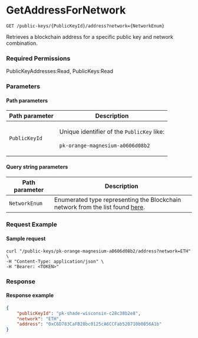 # GetAddressForNetwork

`GET /public-keys/{PublicKeyId}/address?network={NetworkEnum}`

Retrieves a blockchain address for a specific public key and network combination.&#x20;

### Required Permissions

PublicKeyAddresses:Read, PublicKeys:Read

### Parameters <a href="#parameters.1" id="parameters.1"></a>

#### Path parameters <a href="#path-parameters" id="path-parameters"></a>

| Path parameter | Description                                                                                                     |
| -------------- | --------------------------------------------------------------------------------------------------------------- |
| `PublicKeyId`  | <p>Unique identifier of the <code>PublicKey</code> like:<br><br><code>pk-orange-magnesium-a0606d08b2</code></p> |

#### Query string parameters <a href="#request-example.1" id="request-example.1"></a>

| Path parameter | Description                                                                                                                                                    |
| -------------- | -------------------------------------------------------------------------------------------------------------------------------------------------------------- |
| `NetworkEnum`  | Enumerated type representing the Blockchain network from the list found [here](https://dfns.gitbook.io/dfns-docs/api-docs/dfns-api-enumerated-types#network).  |

### Request Example <a href="#request-example.1" id="request-example.1"></a>

#### Sample request <a href="#sample-request" id="sample-request"></a>

```shell
curl "/public-keys/pk-orange-magnesium-a0606d08b2/address?network=ETH" \
-H "Content-Type: application/json" \
-H "Bearer: <TOKEN>"
```

### Response <a href="#response" id="response"></a>

#### Response example <a href="#response-example" id="response-example"></a>

```json
{
    "publicKeyId": "pk-shade-wisconsin-c28c38b2e8",
    "network": "ETH",
    "address": "0xC6D783CaFB28bc0125cA6CCFab520710b0856A1b"
}
```
